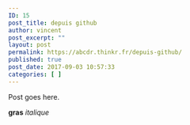 ```yaml
---
ID: 15
post_title: depuis github
author: vincent
post_excerpt: ""
layout: post
permalink: https://abcdr.thinkr.fr/depuis-github/
published: true
post_date: 2017-09-03 10:57:33
categories: [ ]
---
```

Post goes here.

**gras**
*italique*